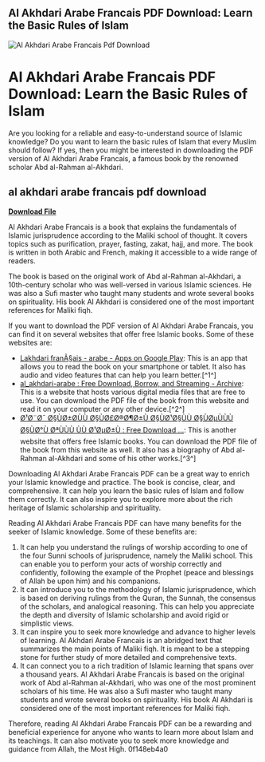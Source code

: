 ## Al Akhdari Arabe Francais PDF Download: Learn the Basic Rules of Islam

 
![Al Akhdari Arabe Francais Pdf Download](https://encrypted-tbn3.gstatic.com/images?q=tbn:ANd9GcTnH5cQmudTGFk0quTsu1Ljgtm82X7AgHApaD7626dYQSfQigfX12OprPeU)

 
# Al Akhdari Arabe Francais PDF Download: Learn the Basic Rules of Islam
 
Are you looking for a reliable and easy-to-understand source of Islamic knowledge? Do you want to learn the basic rules of Islam that every Muslim should follow? If yes, then you might be interested in downloading the PDF version of Al Akhdari Arabe Francais, a famous book by the renowned scholar Abd al-Rahman al-Akhdari.
 
## al akhdari arabe francais pdf download


[**Download File**](https://www.google.com/url?q=https%3A%2F%2Ftiurll.com%2F2tKdz2&sa=D&sntz=1&usg=AOvVaw1B2MQ6WI2RfMOebIM-s2uK)

 
Al Akhdari Arabe Francais is a book that explains the fundamentals of Islamic jurisprudence according to the Maliki school of thought. It covers topics such as purification, prayer, fasting, zakat, hajj, and more. The book is written in both Arabic and French, making it accessible to a wide range of readers.
 
The book is based on the original work of Abd al-Rahman al-Akhdari, a 10th-century scholar who was well-versed in various Islamic sciences. He was also a Sufi master who taught many students and wrote several books on spirituality. His book Al Akhdari is considered one of the most important references for Maliki fiqh.
 
If you want to download the PDF version of Al Akhdari Arabe Francais, you can find it on several websites that offer free Islamic books. Some of these websites are:
 
- [Lakhdari franÃ§ais - arabe - Apps on Google Play](https://play.google.com/store/apps/details?id=com.ngtech.lakhdari): This is an app that allows you to read the book on your smartphone or tablet. It also has audio and video features that can help you learn better.[^1^]
- [al\_akhdari-arabe : Free Download, Borrow, and Streaming - Archive](https://archive.org/details/al_akhdari-arabe): This is a website that hosts various digital media files that are free to use. You can download the PDF file of the book from this website and read it on your computer or any other device.[^2^]
- [Ø¹Ø¨Ø¯ Ø§ÙØ±Ø­ÙÙ Ø§ÙØ£Ø®Ø¶Ø±Ù Ø§ÙØ¹Ø§ÙÙ Ø§ÙØµÙÙÙ Ø§ÙØ°Ù ØªÙÙÙ ÙÙ Ø¹ØµØ±Ù : Free Download ...](https://archive.org/details/al-Akhdari): This is another website that offers free Islamic books. You can download the PDF file of the book from this website as well. It also has a biography of Abd al-Rahman al-Akhdari and some of his other works.[^3^]

Downloading Al Akhdari Arabe Francais PDF can be a great way to enrich your Islamic knowledge and practice. The book is concise, clear, and comprehensive. It can help you learn the basic rules of Islam and follow them correctly. It can also inspire you to explore more about the rich heritage of Islamic scholarship and spirituality.
  
Reading Al Akhdari Arabe Francais PDF can have many benefits for the seeker of Islamic knowledge. Some of these benefits are:

1. It can help you understand the rulings of worship according to one of the four Sunni schools of jurisprudence, namely the Maliki school. This can enable you to perform your acts of worship correctly and confidently, following the example of the Prophet (peace and blessings of Allah be upon him) and his companions.
2. It can introduce you to the methodology of Islamic jurisprudence, which is based on deriving rulings from the Quran, the Sunnah, the consensus of the scholars, and analogical reasoning. This can help you appreciate the depth and diversity of Islamic scholarship and avoid rigid or simplistic views.
3. It can inspire you to seek more knowledge and advance to higher levels of learning. Al Akhdari Arabe Francais is an abridged text that summarizes the main points of Maliki fiqh. It is meant to be a stepping stone for further study of more detailed and comprehensive texts.
4. It can connect you to a rich tradition of Islamic learning that spans over a thousand years. Al Akhdari Arabe Francais is based on the original work of Abd al-Rahman al-Akhdari, who was one of the most prominent scholars of his time. He was also a Sufi master who taught many students and wrote several books on spirituality. His book Al Akhdari is considered one of the most important references for Maliki fiqh.

Therefore, reading Al Akhdari Arabe Francais PDF can be a rewarding and beneficial experience for anyone who wants to learn more about Islam and its teachings. It can also motivate you to seek more knowledge and guidance from Allah, the Most High.
 0f148eb4a0

